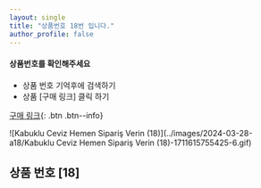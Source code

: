 ```yaml
---
layout: single
title: "상품번호 18번 입니다."
author_profile: false
---
```




<div class="notice--info">
<h4> 상품번호를 확인해주세요 </h4>
<ul>
    <li> 상품 번호 기억후에 검색하기 </li>
    <li> 상품 [구매 링크] 클릭 하기 </li>
</ul>
</div>


[구매 링크](https://link.coupang.com/a/bvOmwl){: .btn .btn--info}



![Kabuklu Ceviz   Hemen Sipariş Verin (18)](../images/2024-03-28-a18/Kabuklu Ceviz   Hemen Sipariş Verin (18)-1711615755425-6.gif)



## 상품 번호 [18]